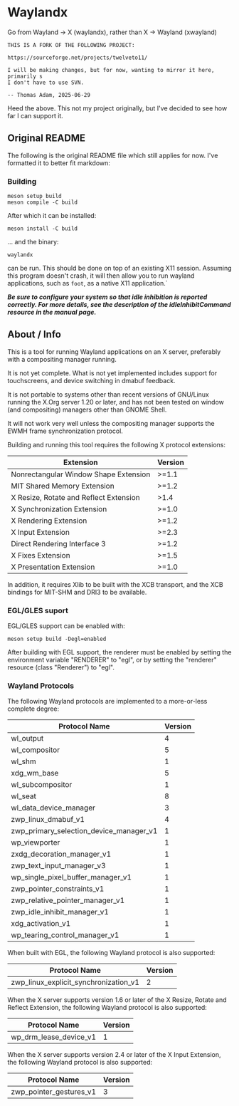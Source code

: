 # Waylandx

Go from Wayland -> X (waylandx), rather than X -> Wayland (xwayland)

```
THIS IS A FORK OF THE FOLLOWING PROJECT:

https://sourceforge.net/projects/twelveto11/

I will be making changes, but for now, wanting to mirror it here, primarily s
I don't have to use SVN.

-- Thomas Adam, 2025-06-29
```

Heed the above.  This not my project originally, but I've decided to see how
far I can support it.

## Original README

The following is the original README file which still applies for now.  I've
formatted it to better fit markdown:

### Building

```
meson setup build
meson compile -C build
```

After which it can be installed:

```
meson install -C build
```

... and the binary:

```
waylandx
```

can be run.  This should be done on top of an existing X11 session.  Assuming
this program doesn't crash, it will then allow you to run wayland
applications, such as `foot`, as a native X11 application.`

***Be sure to configure your system so that idle inhibition is reported
correctly.  For more details, see the description of the
idleInhibitCommand resource in the manual page.***



## About / Info

This is a tool for running Wayland applications on an X server,
preferably with a compositing manager running.

It is not yet complete.  What is not yet implemented includes support
for touchscreens, and device switching in dmabuf feedback.

It is not portable to systems other than recent versions of GNU/Linux
running the X.Org server 1.20 or later, and has not been tested on
window (and compositing) managers other than GNOME Shell.

It will not work very well unless the compositing manager supports the
EWMH frame synchronization protocol.

Building and running this tool requires the following X protocol
extensions:

|Extension|Version|
|---------|-------|
|Nonrectangular Window Shape Extension|>=1.1|
|MIT Shared Memory Extension|>=1.2|
|X Resize, Rotate and Reflect Extension|>1.4|
|X Synchronization Extension|>=1.0|
|X Rendering Extension|>=1.2|
|X Input Extension|>=2.3|
|Direct Rendering Interface 3|>=1.2|
|X Fixes Extension|>=1.5|
|X Presentation Extension|>=1.0|

In addition, it requires Xlib to be built with the XCB transport, and
the XCB bindings for MIT-SHM and DRI3 to be available.

### EGL/GLES suport

EGL/GLES support can be enabled with:

```
meson setup build -Degl=enabled
```

After building with EGL support, the renderer must be enabled by
setting the environment variable "RENDERER" to "egl", or by setting
the "renderer" resource (class "Renderer") to "egl".

### Wayland Protocols

The following Wayland protocols are implemented to a more-or-less
complete degree:

|Protocol Name|Version|
|-------------|-------|
|wl_output                                  |4|
|wl_compositor                              |5|
|wl_shm                                     |1|
|xdg_wm_base                                |5|
|wl_subcompositor                           |1|
|wl_seat                                    |8|
|wl_data_device_manager                     |3|
|zwp_linux_dmabuf_v1                        |4|
|zwp_primary_selection_device_manager_v1    |1|
|wp_viewporter                              |1|
|zxdg_decoration_manager_v1                 |1|
|zwp_text_input_manager_v3                  |1|
|wp_single_pixel_buffer_manager_v1          |1|
|zwp_pointer_constraints_v1                 |1|
|zwp_relative_pointer_manager_v1            |1|
|zwp_idle_inhibit_manager_v1                |1|
|xdg_activation_v1                          |1|
|wp_tearing_control_manager_v1	            |1|

When built with EGL, the following Wayland protocol is also supported:

|Protocol Name|Version|
|-------------|-------|
|zwp_linux_explicit_synchronization_v1|2|

When the X server supports version 1.6 or later of the X Resize,
Rotate and Reflect Extension, the following Wayland protocol is also
supported:

|Protocol Name|Version|
|-------------|-------|
|wp_drm_lease_device_v1|1|

When the X server supports version 2.4 or later of the X Input
Extension, the following Wayland protocol is also supported:

|Protocol Name|Version|
|-------------|-------|
|zwp_pointer_gestures_v1|3|
